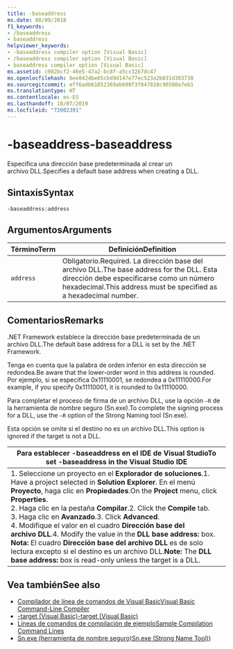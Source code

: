 ```yaml
---
title: -baseaddress
ms.date: 08/09/2018
f1_keywords:
- /baseaddress
- baseaddress
helpviewer_keywords:
- -baseaddress compiler option [Visual Basic]
- /baseaddress compiler option [Visual Basic]
- baseaddress compiler option [Visual Basic]
ms.assetid: c982bcf2-46e5-47a2-bc8f-a5cc32b7dc47
ms.openlocfilehash: 6ee842dbe65cbd9d147e77ec523a2b031d303738
ms.sourcegitcommit: eff6adb61852369ab690f3f047818c90580e7eb1
ms.translationtype: HT
ms.contentlocale: es-ES
ms.lasthandoff: 10/07/2019
ms.locfileid: "72002391"
---
```

# <a name="-baseaddress"></a><span data-ttu-id="325e8-102">-baseaddress</span><span class="sxs-lookup"><span data-stu-id="325e8-102">-baseaddress</span></span>
<span data-ttu-id="325e8-103">Especifica una dirección base predeterminada al crear un archivo DLL.</span><span class="sxs-lookup"><span data-stu-id="325e8-103">Specifies a default base address when creating a DLL.</span></span>  
  
## <a name="syntax"></a><span data-ttu-id="325e8-104">Sintaxis</span><span class="sxs-lookup"><span data-stu-id="325e8-104">Syntax</span></span>  
  
```console  
-baseaddress:address  
```  
  
## <a name="arguments"></a><span data-ttu-id="325e8-105">Argumentos</span><span class="sxs-lookup"><span data-stu-id="325e8-105">Arguments</span></span>  
  
|<span data-ttu-id="325e8-106">Término</span><span class="sxs-lookup"><span data-stu-id="325e8-106">Term</span></span>|<span data-ttu-id="325e8-107">Definición</span><span class="sxs-lookup"><span data-stu-id="325e8-107">Definition</span></span>|  
|---|---|  
|`address`|<span data-ttu-id="325e8-108">Obligatorio.</span><span class="sxs-lookup"><span data-stu-id="325e8-108">Required.</span></span> <span data-ttu-id="325e8-109">La dirección base del archivo DLL.</span><span class="sxs-lookup"><span data-stu-id="325e8-109">The base address for the DLL.</span></span> <span data-ttu-id="325e8-110">Esta dirección debe especificarse como un número hexadecimal.</span><span class="sxs-lookup"><span data-stu-id="325e8-110">This address must be specified as a hexadecimal number.</span></span>|  
  
## <a name="remarks"></a><span data-ttu-id="325e8-111">Comentarios</span><span class="sxs-lookup"><span data-stu-id="325e8-111">Remarks</span></span>  
 <span data-ttu-id="325e8-112">.NET Framework establece la dirección base predeterminada de un archivo DLL.</span><span class="sxs-lookup"><span data-stu-id="325e8-112">The default base address for a DLL is set by the .NET Framework.</span></span>  
  
 <span data-ttu-id="325e8-113">Tenga en cuenta que la palabra de orden inferior en esta dirección se redondea.</span><span class="sxs-lookup"><span data-stu-id="325e8-113">Be aware that the lower-order word in this address is rounded.</span></span> <span data-ttu-id="325e8-114">Por ejemplo, si se especifica 0x11110001, se redondea a 0x11110000.</span><span class="sxs-lookup"><span data-stu-id="325e8-114">For example, if you specify 0x11110001, it is rounded to 0x11110000.</span></span>  
  
 <span data-ttu-id="325e8-115">Para completar el proceso de firma de un archivo DLL, use la opción `–R` de la herramienta de nombre seguro (Sn.exe).</span><span class="sxs-lookup"><span data-stu-id="325e8-115">To complete the signing process for a DLL, use the `–R` option of the Strong Naming tool (Sn.exe).</span></span>  
  
 <span data-ttu-id="325e8-116">Esta opción se omite si el destino no es un archivo DLL.</span><span class="sxs-lookup"><span data-stu-id="325e8-116">This option is ignored if the target is not a DLL.</span></span>  
  
|<span data-ttu-id="325e8-117">Para establecer -baseaddress en el IDE de Visual Studio</span><span class="sxs-lookup"><span data-stu-id="325e8-117">To set -baseaddress in the Visual Studio IDE</span></span>|  
|---|  
|<span data-ttu-id="325e8-118">1.  Seleccione un proyecto en el **Explorador de soluciones**.</span><span class="sxs-lookup"><span data-stu-id="325e8-118">1.  Have a project selected in **Solution Explorer**.</span></span> <span data-ttu-id="325e8-119">En el menú **Proyecto**, haga clic en **Propiedades**.</span><span class="sxs-lookup"><span data-stu-id="325e8-119">On the **Project** menu, click **Properties**.</span></span> <br /><span data-ttu-id="325e8-120">2.  Haga clic en la pestaña **Compilar**.</span><span class="sxs-lookup"><span data-stu-id="325e8-120">2.  Click the **Compile** tab.</span></span><br /><span data-ttu-id="325e8-121">3.  Haga clic en **Avanzado**.</span><span class="sxs-lookup"><span data-stu-id="325e8-121">3.  Click **Advanced**.</span></span><br /><span data-ttu-id="325e8-122">4.  Modifique el valor en el cuadro **Dirección base del archivo DLL**.</span><span class="sxs-lookup"><span data-stu-id="325e8-122">4.  Modify the value in the **DLL base address:** box.</span></span> <span data-ttu-id="325e8-123">**Nota:**      El cuadro **Dirección base del archivo DLL** es de solo lectura excepto si el destino es un archivo DLL.</span><span class="sxs-lookup"><span data-stu-id="325e8-123">**Note:**      The **DLL base address:** box is read-only unless the target is a DLL.</span></span>|  
  
## <a name="see-also"></a><span data-ttu-id="325e8-124">Vea también</span><span class="sxs-lookup"><span data-stu-id="325e8-124">See also</span></span>

- [<span data-ttu-id="325e8-125">Compilador de línea de comandos de Visual Basic</span><span class="sxs-lookup"><span data-stu-id="325e8-125">Visual Basic Command-Line Compiler</span></span>](../../../visual-basic/reference/command-line-compiler/index.md)
- [<span data-ttu-id="325e8-126">-target (Visual Basic)</span><span class="sxs-lookup"><span data-stu-id="325e8-126">-target (Visual Basic)</span></span>](../../../visual-basic/reference/command-line-compiler/target.md)
- [<span data-ttu-id="325e8-127">Líneas de comandos de compilación de ejemplo</span><span class="sxs-lookup"><span data-stu-id="325e8-127">Sample Compilation Command Lines</span></span>](../../../visual-basic/reference/command-line-compiler/sample-compilation-command-lines.md)
- <span data-ttu-id="325e8-128">[Sn.exe (herramienta de nombre seguro)](../../../framework/tools/sn-exe-strong-name-tool.md)</span><span class="sxs-lookup"><span data-stu-id="325e8-128">[Sn.exe (Strong Name Tool)](../../../framework/tools/sn-exe-strong-name-tool.md))</span></span>
